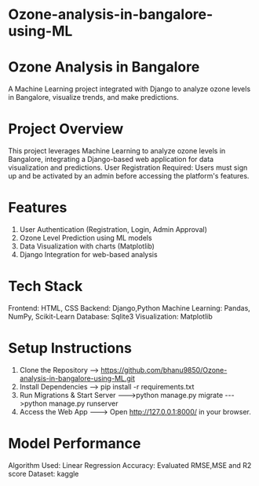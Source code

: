 # Ozone-analysis-in-bangalore-using-ML

# Ozone Analysis in Bangalore 
A Machine Learning project integrated with Django to analyze ozone levels in Bangalore, visualize trends, and make predictions.

# Project Overview
This project leverages Machine Learning to analyze ozone levels in Bangalore, integrating a Django-based web application for data visualization and predictions.
User Registration Required: Users must sign up and be activated by an admin before accessing the platform's features.

# Features
1) User Authentication (Registration, Login, Admin Approval)
2) Ozone Level Prediction using ML models
3) Data Visualization with charts (Matplotlib)
4)  Django Integration for web-based analysis


# Tech Stack
Frontend: HTML, CSS
Backend: Django,Python 
Machine Learning: Pandas, NumPy, Scikit-Learn
Database: Sqlite3 
Visualization: Matplotlib

# Setup Instructions
1) Clone the Repository --> https://github.com/bhanu9850/Ozone-analysis-in-bangalore-using-ML.git
2) Install Dependencies --> pip install -r requirements.txt
3) Run Migrations & Start Server --->python manage.py migrate --->python manage.py runserver
4) Access the Web App ---> Open http://127.0.0.1:8000/ in your browser.

# Model Performance
Algorithm Used: Linear Regression
Accuracy: Evaluated RMSE,MSE and R2 score 
Dataset: kaggle 


